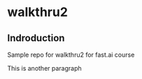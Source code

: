 # walkthru2

## Indroduction

Sample repo for walkthru2 for fast.ai course

This is another paragraph
